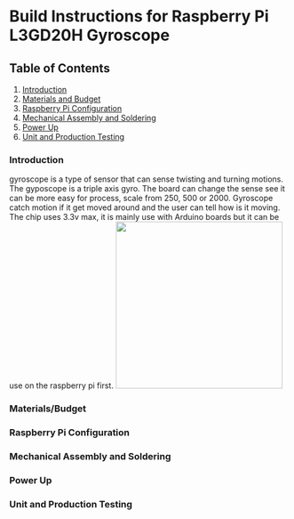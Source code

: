 # Build Instructions for Raspberry Pi L3GD20H Gyroscope

## Table of Contents
1. [Introduction](#introduction)
2. [Materials and Budget](#materials-and-budget)
3. [Raspberry Pi Configuration](#raspberry-pi-configuration)
4. [Mechanical Assembly and Soldering](#mechanical-assembly-and-soldering)
5. [Power Up](#power-up)
6. [Unit and Production Testing](#unit-and-production-testing)

### Introduction
gyroscope is a type of sensor that can sense twisting and turning motions. The gyposcope is a triple axis gyro.  The board can change  the sense see it can be more easy for process, scale from 250, 500 or 2000. Gyroscope catch motion if it get moved around and the user can tell how is it moving. The chip uses 3.3v max, it is mainly use with Arduino boards but it can be use on the raspberry pi first.
<img src="https://raw.githubusercontent.com/chenken12/L3GD20H-gyroscope/master/images/IMG_20181118_235344.jpg" width="300">

### Materials/Budget

### Raspberry Pi Configuration

### Mechanical Assembly and Soldering

### Power Up

### Unit and Production Testing
